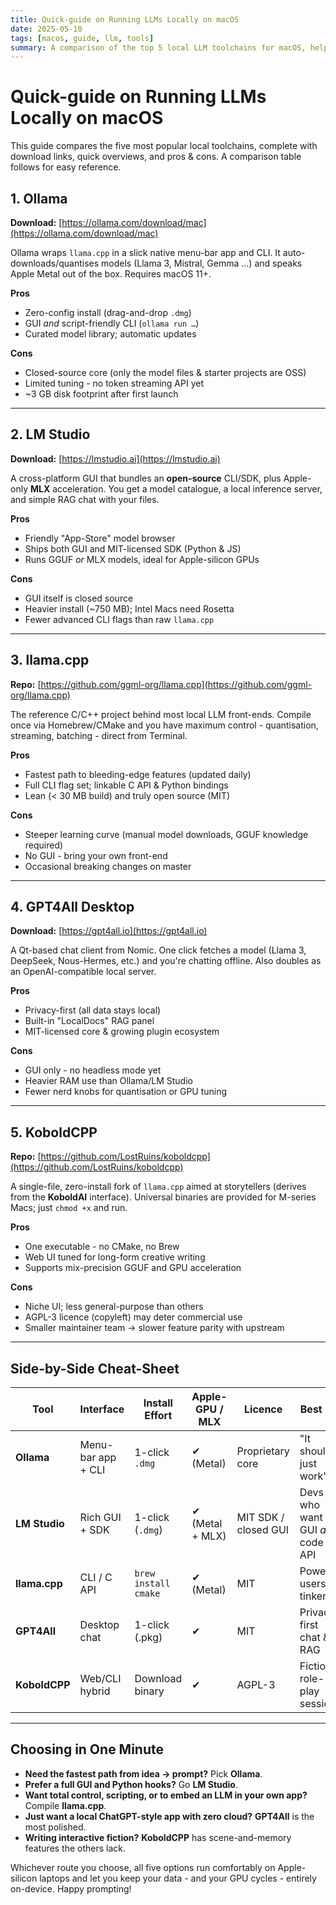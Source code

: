 ```yaml
---
title: Quick-guide on Running LLMs Locally on macOS
date: 2025-05-10
tags: [macos, guide, llm, tools]
summary: A comparison of the top 5 local LLM toolchains for macOS, helping you choose the right solution for your needs.
---
```


# Quick-guide on Running LLMs Locally on macOS

This guide compares the five most popular local toolchains, complete with download links, quick overviews, and pros & cons. A comparison table follows for easy reference.

<!-- more -->

## 1. **Ollama**

**Download:** [https://ollama.com/download/mac](https://ollama.com/download/mac)

Ollama wraps `llama.cpp` in a slick native menu-bar app and CLI. It auto-downloads/quantises models (Llama 3, Mistral, Gemma …​) and speaks Apple Metal out of the box. Requires macOS 11+.

**Pros**

- Zero-config install (drag-and-drop `.dmg`)
- GUI *and* script-friendly CLI (`ollama run …`)
- Curated model library; automatic updates

**Cons**

- Closed-source core (only the model files & starter projects are OSS)
- Limited tuning - no token streaming API yet
- ~3 GB disk footprint after first launch

---

## 2. **LM Studio**

**Download:** [https://lmstudio.ai](https://lmstudio.ai)

A cross-platform GUI that bundles an **open-source** CLI/SDK, plus Apple-only **MLX** acceleration. You get a model catalogue, a local inference server, and simple RAG chat with your files.

**Pros**

- Friendly "App-Store" model browser
- Ships both GUI and MIT-licensed SDK (Python & JS)
- Runs GGUF *or* MLX models, ideal for Apple-silicon GPUs

**Cons**

- GUI itself is closed source
- Heavier install (~750 MB); Intel Macs need Rosetta
- Fewer advanced CLI flags than raw `llama.cpp`

---

## 3. **llama.cpp**

**Repo:** [https://github.com/ggml-org/llama.cpp](https://github.com/ggml-org/llama.cpp)

The reference C/C++ project behind most local LLM front-ends. Compile once via Homebrew/CMake and you have maximum control - quantisation, streaming, batching - direct from Terminal.

**Pros**

- Fastest path to bleeding-edge features (updated daily)
- Full CLI flag set; linkable C API & Python bindings
- Lean (< 30 MB build) and truly open source (MIT)

**Cons**

- Steeper learning curve (manual model downloads, GGUF knowledge required)
- No GUI - bring your own front-end
- Occasional breaking changes on master

---

## 4. **GPT4All Desktop**

**Download:** [https://gpt4all.io](https://gpt4all.io)

A Qt-based chat client from Nomic. One click fetches a model (Llama 3, DeepSeek, Nous-Hermes, etc.) and you're chatting offline. Also doubles as an OpenAI-compatible local server.

**Pros**

- Privacy-first (all data stays local)
- Built-in "LocalDocs" RAG panel
- MIT-licensed core & growing plugin ecosystem

**Cons**

- GUI only - no headless mode yet
- Heavier RAM use than Ollama/LM Studio
- Fewer nerd knobs for quantisation or GPU tuning

---

## 5. **KoboldCPP**

**Repo:** [https://github.com/LostRuins/koboldcpp](https://github.com/LostRuins/koboldcpp)

A single-file, zero-install fork of `llama.cpp` aimed at storytellers (derives from the **KoboldAI** interface). Universal binaries are provided for M-series Macs; just `chmod +x` and run.

**Pros**

- One executable - no CMake, no Brew
- Web UI tuned for long-form creative writing
- Supports mix-precision GGUF and GPU acceleration

**Cons**

- Niche UI; less general-purpose than others
- AGPL-3 licence (copyleft) may deter commercial use
- Smaller maintainer team → slower feature parity with upstream

---

## Side-by-Side Cheat-Sheet

| Tool         | Interface         | Install Effort         | Apple-GPU / MLX      | Licence              | Best For                       |
|--------------|-------------------|-------------------------|-----------------------|-----------------------|--------------------------------|
| **Ollama**   | Menu-bar app + CLI| 1-click `.dmg`         | ✔ (Metal)            | Proprietary core      | "It should just work"          |
| **LM Studio**| Rich GUI + SDK    | 1-click (`.dmg`)       | ✔ (Metal + MLX)      | MIT SDK / closed GUI  | Devs who want GUI *and* code API |
| **llama.cpp**| CLI / C API       | `brew install cmake`   | ✔ (Metal)            | MIT                   | Power users & tinkerers        |
| **GPT4All**  | Desktop chat      | 1-click (.pkg)         | ✔                    | MIT                   | Privacy-first chat & RAG       |
| **KoboldCPP**| Web/CLI hybrid    | Download binary        | ✔                    | AGPL-3                | Fiction & role-play sessions   |

---

## Choosing in One Minute

- **Need the fastest path from idea → prompt?** Pick **Ollama**.
- **Prefer a full GUI and Python hooks?** Go **LM Studio**.
- **Want total control, scripting, or to embed an LLM in your own app?** Compile **llama.cpp**.
- **Just want a local ChatGPT-style app with zero cloud?** **GPT4All** is the most polished.
- **Writing interactive fiction?** **KoboldCPP** has scene-and-memory features the others lack.

Whichever route you choose, all five options run comfortably on Apple-silicon laptops and let you keep your data - and your GPU cycles - entirely on-device. Happy prompting!
